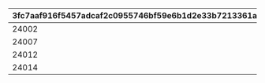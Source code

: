 |3fc7aaf916f5457adcaf2c0955746bf59e6b1d2e33b7213361ad8c40422a2487|0423ade2239cb3310bac893f680b36b76635f80fb81d87fb950f68e8ea00bcb5|b8f17f7bd4fef2591c30b22b7544716d9aaa1896beedd218f011cf389837a418|7c79ce1bc13966325757dbf1903abfa6e4b0691ef5378948df83b836a9e2476b|62c44dac2e6d854a3443a65be8d4995bede4a279b07c7c26979179aef3c6a30b|68b9dca3814e88dc6e452e49f3b5fe182880048c121b130e03a184b07dd528a8|1ed2446d06dde8a0bf945081d2b7a74899e34501625548c814a7e32d18b33281|b65ab3dce53bde86d78dbca61b5bccdfe8275b3a3da5bff434a1b3682ce8f75a|8e41be2dcaedb81e86c48c53f03c8e05dc999a822d70b77bc8e4108c22b3ca37|
| --- | --- | --- | --- | --- | --- | --- | --- | --- |
|24002|5000|24003|24005|0|24004|24001|109001|1|
|24007|-1|24008|24010|5001|24009|24006|109001|2|
|24012|5000|24013|24015|0|24017|24011|109101|3|
|24014|-1|24018|24020|5001|24019|24016|109101|4|